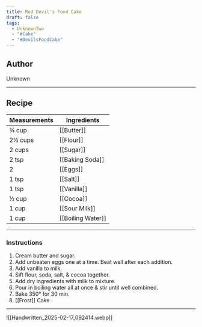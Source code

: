 ```yaml
---
title: Red Devil's Food Cake
draft: false
tags:
  - UnknownTwo
  - "#Cake"
  - "#DevilsFoodCake"
---
```

## Author
Unknown
___
## Recipe

| Measurements | Ingredients               |
| :----------- | ------------------------- |
|¾ cup|[[Butter]]|
|2½ cups|[[Flour]]|
|2 cups|[[Sugar]]|
|2 tsp|[[Baking Soda]]|
|2|[[Eggs]]|
|1 tsp|[[Salt]]|
|1 tsp|[[Vanilla]]|
|½ cup|[[Cocoa]]|
|1 cup|[[Sour Milk]]|
|1 cup|[[Boiling Water]]|
___
### Instructions
1. Cream butter and sugar.
2. Add unbeaten eggs one at a time. Beat well after each addition.
3. Add vanilla to milk.
4. Sift flour, soda, salt, & cocoa together.
5. Add dry ingredients with milk to mixture.
6. Pour in boiling water all at once & stir until well combined.
7. Bake 350° for 30 min.
8. [[Frost]] Cake
___
![[Handwritten_2025-02-17_092414.webp]]